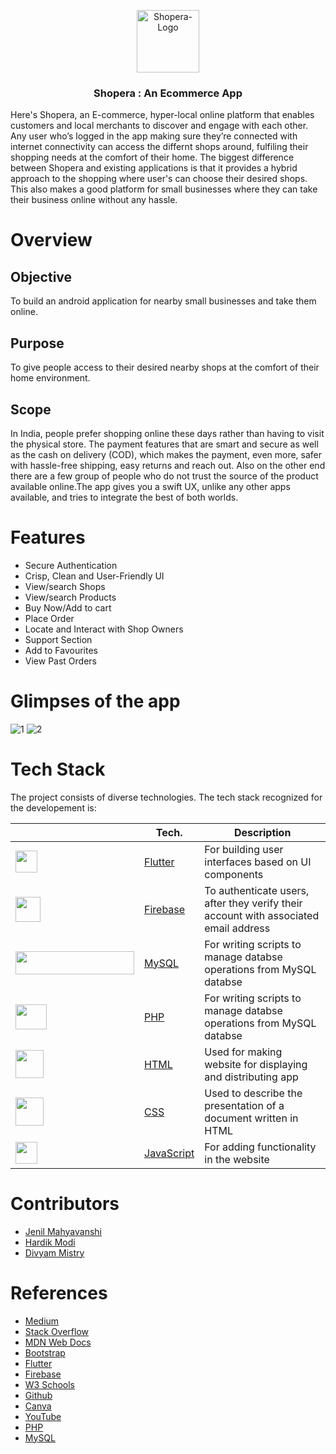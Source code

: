 <p align="center">
    <img src="https://user-images.githubusercontent.com/66000770/183358295-60157e02-ac35-4e9e-8de8-0799e0b0c21c.png" alt="Shopera-Logo" height="100">
  <h3 align="center"><b>Shopera : An Ecommerce App</b></h3>

Here's Shopera, an E-commerce, hyper-local online platform that enables customers and local merchants to discover and engage with each other. Any user who’s logged in the app making sure they’re connected with internet connectivity can access the differnt shops around, fulfiling their shopping needs at the comfort of their home. The biggest difference between Shopera and existing applications is that it provides a hybrid approach to the shopping where user's can choose their desired shops. This also makes a good platform for small businesses where they can take their business online without any hassle.

# Overview

## Objective

To build an android application for nearby small businesses and take them online.

## Purpose

To give people access to their desired nearby shops at the comfort of their home environment.

## Scope

In India, people prefer shopping online these days rather than having to visit the physical store. The payment features that are smart and secure as well as the cash on delivery (COD), which makes the payment, even more, safer with hassle-free shipping, easy returns and reach out. Also on the other end there are a few group of people who do not trust the source of the product available online.The app gives you a swift UX, unlike any other apps available, and tries to integrate the best of both worlds.

# Features

- Secure Authentication
- Crisp, Clean and User-Friendly UI
- View/search Shops
- View/search Products
- Buy Now/Add to cart
- Place Order
- Locate and Interact with Shop Owners
- Support Section
- Add to Favourites
- View Past Orders


# Glimpses of the app

![1](https://user-images.githubusercontent.com/66000770/183358133-4ecac09b-0db8-4295-9aac-76ff6922aa14.png)
![2](https://user-images.githubusercontent.com/66000770/183358160-839312b4-bfaa-4b63-bfac-1f57d259176b.png)

# Tech Stack

The project consists of diverse technologies. The tech stack recognized for the developement is:

|                                                                                                    | Tech.                                                       | Description                                                                                                                 |
| -------------------------------------------------------------------------------------------------- | ----------------------------------------------------------- | --------------------------------------------------------------------------------------------------------------------------- |
| <img  height="35" src="https://www.vectorlogo.zone/logos/flutterio/flutterio-icon.svg">            | [Flutter](https://flutter.dev)                              | For building user interfaces based on UI components                                                                         |
| <img height="40" src="https://brandslogos.com/wp-content/uploads/images/firebase-logo-vector.svg"> | [Firebase](https://firebase.google.com)                     | To authenticate users, after they verify their account with associated email address                                        |
| <img width="190" height="37" src="https://kinsta.com/wp-content/uploads/2019/04/mysql-logo-1.svg"> | [MySQL](https://www.mysql.com)                              | For writing scripts to manage databse operations from MySQL databse                                                         |
| <img width="50" height="40" src="https://logowik.com/content/uploads/images/php.jpg">              | [PHP](https://www.php.net)                                  | For writing scripts to manage databse operations from MySQL databse                                                         |
| <img  height="45" src="https://upload.wikimedia.org/wikipedia/commons/6/61/HTML5_logo_and_wordmark.svg">             | [HTML](https://developer.mozilla.org/en-US/docs/Web/HTML) | Used for making website for displaying and distributing app |
| <img  height="45" src="https://upload.wikimedia.org/wikipedia/commons/d/d5/CSS3_logo_and_wordmark.svg">        | [CSS](https://developer.mozilla.org/en-US/docs/Web/CSS)         | Used to describe the presentation of a document written in HTML                            |
| <img  height="35" src="https://upload.wikimedia.org/wikipedia/commons/9/99/Unofficial_JavaScript_logo_2.svg">    | [JavaScript](https://developer.mozilla.org/en-US/docs/Web/JavaScript)                            | For adding functionality in the website                                                    |


# Contributors

- <a href="https://github.com/Jenil25">Jenil Mahyavanshi</a>
- <a href="https://github.com/modi-hardik">Hardik Modi</a>
- <a href="https://github.com/divyam-mistry">Divyam Mistry</a>


# References

- <a href="https://medium.com/">Medium</a>
- <a href="https://stackoverflow.com/">Stack Overflow</a>
- <a href="https://developer.mozilla.org/en-US/">MDN Web Docs</a>
- <a href="https://getbootstrap.com/">Bootstrap</a>
- <a href="https://flutter.dev/">Flutter</a>
- <a href="https://firebase.google.com/docs?gclid=CjwKCAjw14uVBhBEEiwAaufYx71Ib4MCTJIZtbVqqqx-qjMUOWbH10irEcXgKFWSUg_vEBleSPD1DRoCdxAQAvD_BwE&gclsrc=aw.ds">Firebase</a>
- <a href="https://www.w3schools.com/">W3 Schools</a>
- <a href="https://github.com/">Github</a>
- <a href="https://www.canva.com/en_gb/">Canva</a>
- <a href="https://www.youtube.com/">YouTube</a>
- <a href="https://www.php.net/">PHP</a>
- <a href="https://www.mysql.com/">MySQL</a>
